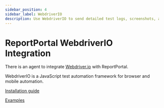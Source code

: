 ```yaml
---
sidebar_position: 4
sidebar_label: WebdriverIO
description: Use WebdriverIO to send detailed test logs, screenshots, and steps to ReportPortal, so failures are clear and debugging is faster.
---
```


# ReportPortal WebdriverIO Integration

There is an agent to integrate [Webdriver.io](https://webdriver.io/) with ReportPortal.

WebdriverIO is a JavaScript test automation framework for browser and mobile automation.

[Installation guide](https://github.com/reportportal/agent-js-webdriverio#readme)

[Examples](https://github.com/reportportal/examples-js/tree/master/example-webdriverio)
